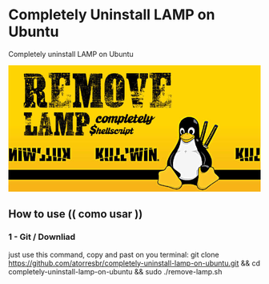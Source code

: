 # Completely Uninstall LAMP on Ubuntu
  Completely uninstall LAMP on Ubuntu

![alt text](https://github.com/atorresbr/completely-uninstall-lamp-on-ubuntu/blob/main/img/completely-uninstall-lamp-on-ubuntu.jpg)

## How to use (( como usar )) 

### 1 - Git / Downliad 

just use this command, copy and past on you terminal: 
git clone https://github.com/atorresbr/completely-uninstall-lamp-on-ubuntu.git && cd completely-uninstall-lamp-on-ubuntu && sudo ./remove-lamp.sh



